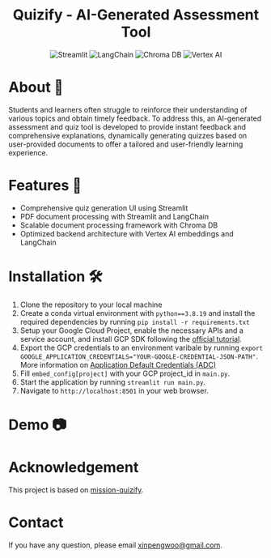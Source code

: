 <h1 align="center">Quizify - AI-Generated Assessment Tool</h1>

<p align="center">
  <img src="https://img.shields.io/badge/Streamlit-FF4B4B?style=for-the-badge&logo=streamlit&logoColor=white" alt="Streamlit"/>
  <img src="https://img.shields.io/badge/LangChain-000000?style=for-the-badge&logo=data:image/svg+xml;base64,<base64-encoded-logo>" alt="LangChain"/>
  <img src="https://img.shields.io/badge/Chroma%20DB-00AA00?style=for-the-badge&logo=chroma&logoColor=white" alt="Chroma DB"/>
  <img src="https://img.shields.io/badge/Vertex%20AI-4285F4?style=for-the-badge&logo=google-cloud&logoColor=white" alt="Vertex AI"/>
</p>

# About 🧩
Students and learners often struggle to reinforce their understanding of various topics and obtain timely feedback. To address this, an AI-generated assessment and quiz tool is developed to provide instant feedback and comprehensive explanations, dynamically generating quizzes based on user-provided documents to offer a tailored and user-friendly learning experience.

# Features 🚀
- Comprehensive quiz generation UI using Streamlit
- PDF document processing with Streamlit and LangChain
- Scalable document processing framework with Chroma DB
- Optimized backend architecture with Vertex AI embeddings and LangChain


# Installation 🛠️
1. Clone the repository to your local machine
2. Create a conda virtual environment with `python==3.8.19` and install the required dependencies by running `pip install -r requirements.txt`
3. Setup your Google Cloud Project, enable the necessary APIs and a service account, and install GCP SDK following the [official tutorial](https://cloud.google.com/sdk/docs/install-sdk).
4. Export the GCP credentials to an environment varibale by running `export GOOGLE_APPLICATION_CREDENTIALS="YOUR-GOOGLE-CREDENTIAL-JSON-PATH"`. More information on [Application Default Credentials (ADC)](https://cloud.google.com/docs/authentication/application-default-credentials#personal)
5. Fill `embed_config[project]` with your GCP project_id in  `main.py`.
6. Start the application by running `streamlit run main.py`.
7. Navigate to `http://localhost:8501` in your web browser.

# Demo 📷

# Acknowledgement
This project is based on [mission-quizify](https://github.com/radicalxdev/mission-quizify).

# Contact
If you have any question, please email xinpengwoo@gmail.com.